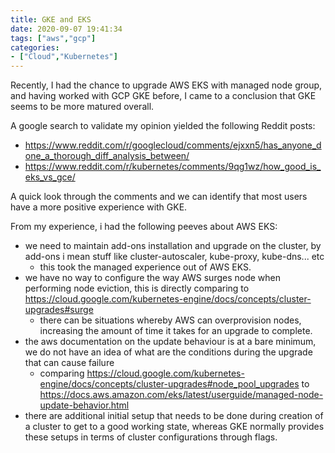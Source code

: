 ```yaml
---
title: GKE and EKS
date: 2020-09-07 19:41:34
tags: ["aws","gcp"]
categories:
- ["Cloud","Kubernetes"]
---
```

Recently, I had the chance to upgrade AWS EKS with managed node group, and having worked with GCP GKE before, I came to a conclusion that GKE seems to be more matured overall.

A google search to validate my opinion yielded the following Reddit posts:

- <https://www.reddit.com/r/googlecloud/comments/ejxxn5/has_anyone_done_a_thorough_diff_analysis_between/>
- <https://www.reddit.com/r/kubernetes/comments/9qg1wz/how_good_is_eks_vs_gce/>

A quick look through the comments and we can identify that most users have a more positive experience with GKE.

From my experience, i had the following peeves about AWS EKS:

- we need to maintain add-ons installation and upgrade on the cluster, by add-ons i mean stuff like cluster-autoscaler, kube-proxy, kube-dns... etc
  - this took the managed experience out of AWS EKS.
- we have no way to configure the way AWS surges node when performing node eviction, this is directly comparing to <https://cloud.google.com/kubernetes-engine/docs/concepts/cluster-upgrades#surge>
  - there can be situations whereby AWS can overprovision nodes, increasing the amount of time it takes for an upgrade to complete.
- the aws documentation on the update behaviour is at a bare minimum, we do not have an idea of what are the conditions during the upgrade that can cause failure
  - comparing <https://cloud.google.com/kubernetes-engine/docs/concepts/cluster-upgrades#node_pool_upgrades> to <https://docs.aws.amazon.com/eks/latest/userguide/managed-node-update-behavior.html>
- there are additional initial setup that needs to be done during creation of a cluster to get to a good working state, whereas GKE normally provides these setups in terms of cluster configurations through flags.
